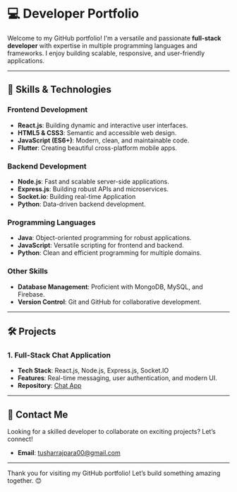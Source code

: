 # 💻 Developer Portfolio

Welcome to my GitHub portfolio! I'm a versatile and passionate **full-stack developer** with expertise in multiple programming languages and frameworks. I enjoy building scalable, responsive, and user-friendly applications.

---

## 🚀 Skills & Technologies

### **Frontend Development**
- **React.js**: Building dynamic and interactive user interfaces.
- **HTML5 & CSS3**: Semantic and accessible web design.
- **JavaScript (ES6+)**: Modern, clean, and maintainable code.
- **Flutter**: Creating beautiful cross-platform mobile apps.

### **Backend Development**
- **Node.js**: Fast and scalable server-side applications.
- **Express.js**: Building robust APIs and microservices.
- **Socket.io**: Building real-time Application 
- **Python**: Data-driven backend development.

### **Programming Languages**
- **Java**: Object-oriented programming for robust applications.
- **JavaScript**: Versatile scripting for frontend and backend.
- **Python**: Clean and efficient programming for multiple domains.

### **Other Skills**
- **Database Management**: Proficient with MongoDB, MySQL, and Firebase.
- **Version Control**: Git and GitHub for collaborative development.

---

## 🛠️ Projects

### **1. Full-Stack Chat Application**
- **Tech Stack**: React.js, Node.js, Express.js, Socket.IO
- **Features**: Real-time messaging, user authentication, and modern UI.
- **Repository**: [Chat App](https://github.com/Tushar9071/full-chatting-page)

---


## 🌟 Contact Me

Looking for a skilled developer to collaborate on exciting projects? Let’s connect!

- **Email**: tusharrajpara00@gmail.com 

---


Thank you for visiting my GitHub portfolio! Let’s build something amazing together. 😊
